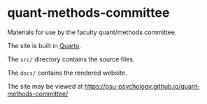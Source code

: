 # quant-methods-committee
Materials for use by the faculty quant/methods committee.

The site is built in [Quarto](https://quarto.org).

The `src/` directory contains the source files.

The `docs/` contains the rendered website.

The site may be viewed at <https://psu-psychology.github.io/quant-methods-committee/>
